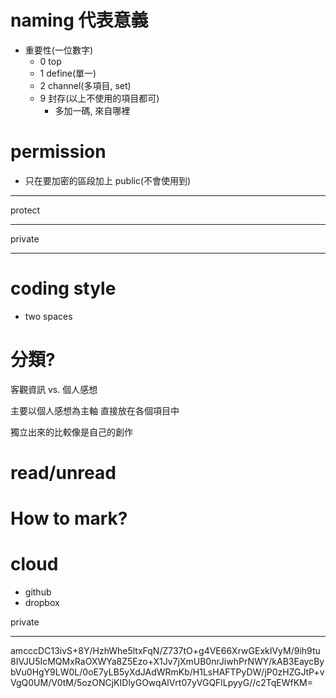 # naming 代表意義 #
* 重要性(一位數字)
  * 0 top
  * 1 define(單一)
  * 2 channel(多項目, set)
  * 9 封存(以上不使用的項目都可)
    * 多加一碼, 來自哪裡

# permission #
* 只在要加密的區段加上
public(不會使用到) 
- - -

protect
- - -

private
- - -

# coding style #
* two spaces

# 分類? #
客觀資訊 vs. 個人感想

主要以個人感想為主軸 直接放在各個項目中 

獨立出來的比較像是自己的創作

# read/unread #
How to mark?
===

# cloud #
* github
* dropbox

private
- - -
amcccDC13ivS+8Y/HzhWhe5ltxFqN/Z737tO+g4VE66XrwGExkIVyM/9ih9tu8IVJU5IcMQMxRaOXWYa8Z5Ezo+X1Jv7jXmUB0nrJiwhPrNWY/kAB3EaycBybVu0HgY9LW0L/0oE7yLB5yXdJAdWRmKb/H1LsHAFTPyDW/jP0zHZGJtP+vVgQ0UM/V0tM/5ozONCjKIDlyGOwqAlVrt07yVGQFlLpyyG//c2TqEWfKM=
